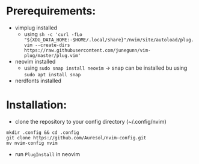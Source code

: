 # Prerequirements:
- vimplug installed
  - using ```sh -c 'curl -fLo "${XDG_DATA_HOME:-$HOME/.local/share}"/nvim/site/autoload/plug.vim --create-dirs https://raw.githubusercontent.com/junegunn/vim-plug/master/plug.vim'```
- neovim installed
  - using ```sudo snap install neovim``` -> snap can be installed bu using ```sudo apt install snap```
- nerdfonts installed

# Installation:
- clone the repository to your config directory (~/.config/nvim)
```cd ~
mkdir .config && cd .config
git clone https://github.com/Auresol/nvim-config.git
mv nvim-config nvim
```
- run ```PlugInstall``` in neovim

